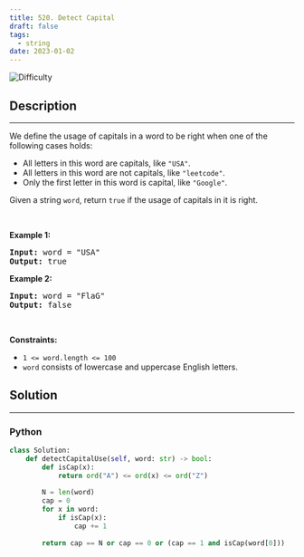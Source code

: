 ```yaml
---
title: 520. Detect Capital
draft: false
tags: 
  - string
date: 2023-01-02
---
```


![Difficulty](https://img.shields.io/badge/Difficulty-Easy-blue.svg)

## Description

---
<p>We define the usage of capitals in a word to be right when one of the following cases holds:</p>

<ul>
	<li>All letters in this word are capitals, like <code>&quot;USA&quot;</code>.</li>
	<li>All letters in this word are not capitals, like <code>&quot;leetcode&quot;</code>.</li>
	<li>Only the first letter in this word is capital, like <code>&quot;Google&quot;</code>.</li>
</ul>

<p>Given a string <code>word</code>, return <code>true</code> if the usage of capitals in it is right.</p>

<p>&nbsp;</p>
<p><strong class="example">Example 1:</strong></p>
<pre><strong>Input:</strong> word = "USA"
<strong>Output:</strong> true
</pre><p><strong class="example">Example 2:</strong></p>
<pre><strong>Input:</strong> word = "FlaG"
<strong>Output:</strong> false
</pre>
<p>&nbsp;</p>
<p><strong>Constraints:</strong></p>

<ul>
	<li><code>1 &lt;= word.length &lt;= 100</code></li>
	<li><code>word</code> consists of lowercase and uppercase English letters.</li>
</ul>


## Solution

---
### Python
``` py title='detect-capital'
class Solution:
    def detectCapitalUse(self, word: str) -> bool:
        def isCap(x):
            return ord("A") <= ord(x) <= ord("Z")
        
        N = len(word)
        cap = 0
        for x in word:
            if isCap(x):
                cap += 1
        
        return cap == N or cap == 0 or (cap == 1 and isCap(word[0]))

```

